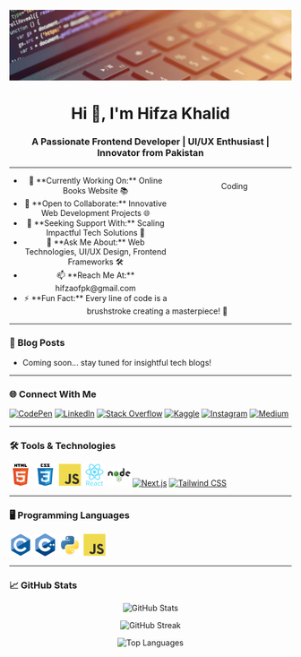 [![MasterHead](https://raw.githubusercontent.com/Hifza-Khalid/C-Projects/main/Github_Banner.gif)](https://github.com/Hifza-Khalid/C-Projects/blob/main/Github_Banner.gif)

<h1 align="center">Hi 👋, I'm Hifza Khalid</h1>
<h3 align="center">A Passionate Frontend Developer | UI/UX Enthusiast | Innovator from Pakistan</h3>

---

<div align="center">
  <img align="right" src="[https://cdn.dribbble.com/users/116207...](https://mega.nz/file/p44CUZaT#lfuVJxQM62wV3U16M71PdmiK1IT3qUGe-ysywbBjiq4)" alt="Coding" width="200" height="200" style="border-radius: 50%; margin: 10px;">
  <ul>
    <li>🔭 **Currently Working On:** Online Books Website 📚</li>
    <li>👯 **Open to Collaborate:** Innovative Web Development Projects 🌐</li>
    <li>🤝 **Seeking Support With:** Scaling Impactful Tech Solutions 🚀</li>
    <li>💬 **Ask Me About:** Web Technologies, UI/UX Design, Frontend Frameworks 🛠️</li>
    <li>📫 **Reach Me At:** hifzaofpk@gmail.com</li>
    <li>⚡ **Fun Fact:** Every line of code is a brushstroke creating a masterpiece! 🎨</li>
  </ul>
</div>

---

### 📄 Blog Posts
<!-- BLOG-POST-LIST:START -->
- Coming soon... stay tuned for insightful tech blogs!
<!-- BLOG-POST-LIST:END -->

---

### 🌐 Connect With Me

<p align="left">
  <a href="https://codepen.io/hifza-the-lessful" target="_blank"><img src="https://raw.githubusercontent.com/rahuldkjain/github-profile-readme-generator/master/src/images/icons/Social/codepen.svg" alt="CodePen" height="30" width="40" /></a>
  <a href="https://www.linkedin.com/in/hifza-undefined-092a67325/" target="_blank"><img src="https://raw.githubusercontent.com/rahuldkjain/github-profile-readme-generator/master/src/images/icons/Social/linked-in-alt.svg" alt="LinkedIn" height="30" width="40" /></a>
  <a href="https://stackoverflow.com/users/24710539" target="_blank"><img src="https://raw.githubusercontent.com/rahuldkjain/github-profile-readme-generator/master/src/images/icons/Social/stack-overflow.svg" alt="Stack Overflow" height="30" width="40" /></a>
  <a href="https://www.kaggle.com/hifza786" target="_blank"><img src="https://raw.githubusercontent.com/rahuldkjain/github-profile-readme-generator/master/src/images/icons/Social/kaggle.svg" alt="Kaggle" height="30" width="40" /></a>
  <a href="https://www.instagram.com/hifzaofpk/" target="_blank"><img src="https://raw.githubusercontent.com/rahuldkjain/github-profile-readme-generator/master/src/images/icons/Social/instagram.svg" alt="Instagram" height="30" width="40" /></a>
  <a href="https://medium.com/@hifzaofpk" target="_blank"><img src="https://raw.githubusercontent.com/rahuldkjain/github-profile-readme-generator/master/src/images/icons/Social/medium.svg" alt="Medium" height="30" width="40" /></a>
</p>

---

### 🛠️ Tools & Technologies

<p align="left">
  <a href="#"><img src="https://raw.githubusercontent.com/devicons/devicon/master/icons/html5/html5-original-wordmark.svg" alt="HTML5" width="40" height="40" /></a>
  <a href="#"><img src="https://raw.githubusercontent.com/devicons/devicon/master/icons/css3/css3-original-wordmark.svg" alt="CSS3" width="40" height="40" /></a>
  <a href="#"><img src="https://raw.githubusercontent.com/devicons/devicon/master/icons/javascript/javascript-original.svg" alt="JavaScript" width="40" height="40" /></a>
  <a href="#"><img src="https://raw.githubusercontent.com/devicons/devicon/master/icons/react/react-original-wordmark.svg" alt="React" width="40" height="40" /></a>
  <a href="#"><img src="https://raw.githubusercontent.com/devicons/devicon/master/icons/nodejs/nodejs-original-wordmark.svg" alt="Node.js" width="40" height="40" /></a>
  <a href="#"><img src="https://cdn.worldvectorlogo.com/logos/nextjs-2.svg" alt="Next.js" width="40" height="40" /></a>
  <a href="#"><img src="https://www.vectorlogo.zone/logos/tailwindcss/tailwindcss-icon.svg" alt="Tailwind CSS" width="40" height="40" /></a>
</p>

---

### 🖥️ Programming Languages

<p align="left">
  <a href="#"><img src="https://raw.githubusercontent.com/devicons/devicon/master/icons/c/c-original.svg" alt="C" width="40" height="40" /></a>
  <a href="#"><img src="https://raw.githubusercontent.com/devicons/devicon/master/icons/cplusplus/cplusplus-original.svg" alt="C++" width="40" height="40" /></a>
  <a href="#"><img src="https://raw.githubusercontent.com/devicons/devicon/master/icons/python/python-original.svg" alt="Python" width="40" height="40" /></a>
  <a href="#"><img src="https://raw.githubusercontent.com/devicons/devicon/master/icons/javascript/javascript-original.svg" alt="JavaScript" width="40" height="40" /></a>
</p>

---

### 📈 GitHub Stats

<p align="center">
  <img src="https://github-readme-stats.vercel.app/api?username=hifza-khalid&show_icons=true&locale=en" alt="GitHub Stats" />
</p>
<p align="center">
  <img src="https://github-readme-streak-stats.herokuapp.com/?user=hifza-khalid" alt="GitHub Streak" />
</p>
<p align="center">
  <img src="https://github-readme-stats.vercel.app/api/top-langs?username=hifza-khalid&show_icons=true&locale=en&layout=compact" alt="Top Languages" />
</p>
